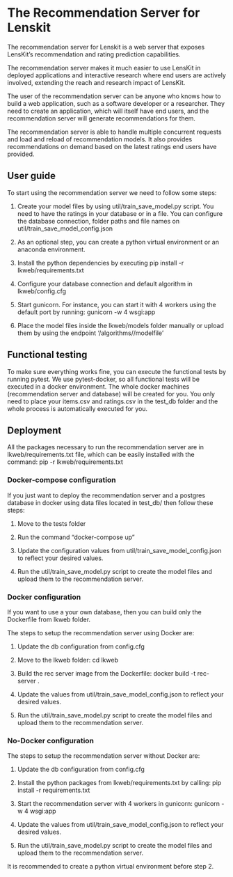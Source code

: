 # The Recommendation Server for Lenskit

The recommendation server for Lenskit is a web server that exposes LensKit’s recommendation and rating prediction capabilities.

The recommendation server makes it much easier to use LensKit in deployed applications and interactive research where end users are actively involved, extending the reach and research impact of LensKit. 

The user of the recommendation server can be anyone who knows how to build a web application, such as a software developer or a researcher. They need to create an application, which will itself have end users, and the recommendation server will generate recommendations for them. 

The recommendation server is able to handle multiple concurrent requests and load and reload of recommendation models. It also provides recommendations on demand based on the latest ratings end users have provided.

## User guide

To start using the recommendation server we need to follow some steps:

1. Create your model files by using util/train_save_model.py script. You need to have the ratings in your database or in a file. You can configure the database connection, folder paths and file names on util/train_save_model_config.json

2. As an optional step, you can create a python virtual environment or an anaconda environment.

3. Install the python dependencies by executing pip install -r lkweb/requirements.txt

4. Configure your database connection and default algorithm in lkweb/config.cfg

5. Start gunicorn. For instance, you can start it with 4 workers using the default port by running: gunicorn -w 4 wsgi:app

6. Place the model files inside the lkweb/models folder manually or upload them by using the endpoint ‘/algorithms/<algo>/modelfile’


## Functional testing

To make sure everything works fine, you can execute the functional tests by running pytest. We use pytest-docker, so all functional tests will be executed in a docker environment. The whole docker machines (recommendation server and database) will be created for you. You only need to place your items.csv and ratings.csv in the test_db folder and the whole process is automatically executed for you.


## Deployment
All the packages necessary to run the recommendation server are in lkweb/requirements.txt file, which can be easily installed with the command: pip -r lkweb/requirements.txt

### Docker-compose configuration
If you just want to deploy the recommendation server and a postgres database in docker using data files located in test_db/ then follow these steps:

1. Move to the tests folder

2. Run the command “docker-compose up”

3. Update the configuration values from util/train_save_model_config.json to reflect your desired values.

4. Run the util/train_save_model.py script to create the model files and upload them to the recommendation server.

### Docker configuration
If you want to use a your own database, then you can build only the Dockerfile from lkweb folder.

The steps to setup the recommendation server using Docker are:

1. Update the db configuration from config.cfg

2. Move to the lkweb folder: cd lkweb

3. Build the rec server image from the Dockerfile: docker build -t rec-server .

4. Update the values from util/train_save_model_config.json to reflect your desired values.

5. Run the util/train_save_model.py script to create the model files and upload them to the recommendation server.

### No-Docker configuration
The steps to setup the recommendation server without Docker are:

1. Update the db configuration from config.cfg

2. Install the python packages from lkweb/requirements.txt by calling: pip install -r requirements.txt

3. Start the recommendation server with 4 workers in gunicorn: gunicorn -w 4 wsgi:app

4. Update the values from util/train_save_model_config.json to reflect your desired values.

5. Run the util/train_save_model.py script to create the model files and upload them to the recommendation server.

It is recommended to create a python virtual environment before step 2.